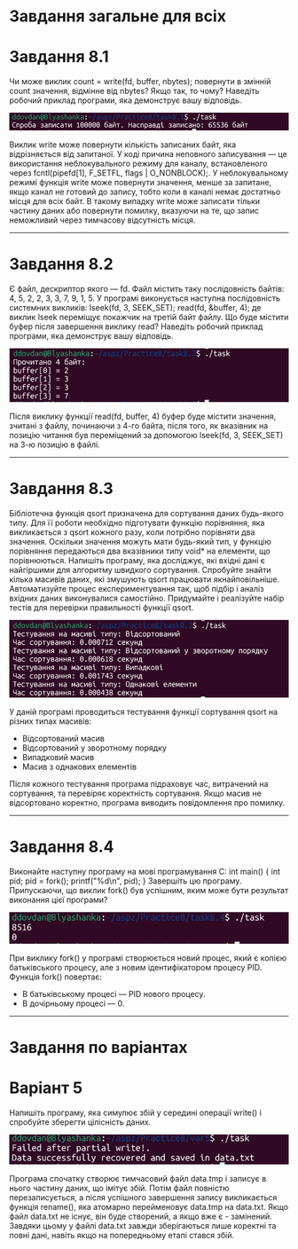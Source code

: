 # Завдання загальне для всіх
# Завдання 8.1

Чи може виклик count = write(fd, buffer, nbytes); повернути в змінній count значення, відмінне від nbytes? Якщо так, то чому? Наведіть робочий приклад програми, яка демонструє вашу відповідь.

![](https://github.com/diebymyhand/aspz/blob/main/Practice8/task8.1/1.png)

Виклик write може повернути кількість записаних байт, яка відрізняється від запитаної. 
У коді причина неповного записування — це використання неблокувального режиму для каналу, встановленого через fcntl(pipefd[1], F_SETFL, flags | O_NONBLOCK);.
У неблокувальному режимі функція write може повернути значення, менше за запитане, якщо канал не готовий до запису, тобто коли в каналі немає достатньо місця для всіх байт. В такому випадку write може записати тільки частину даних або повернути помилку, вказуючи на те, що запис неможливий через тимчасову відсутність місця.

---

# Завдання 8.2

Є файл, дескриптор якого — fd. Файл містить таку послідовність байтів: 4, 5, 2, 2, 3, 3, 7, 9, 1, 5. У програмі виконується наступна послідовність системних викликів:
lseek(fd, 3, SEEK_SET);
read(fd, &buffer, 4);
де виклик lseek переміщує покажчик на третій байт файлу. Що буде містити буфер після завершення виклику read? Наведіть робочий приклад програми, яка демонструє вашу відповідь.

![](https://github.com/diebymyhand/aspz/blob/main/Practice8/task8.2/1.png)

Після виклику функції read(fd, buffer, 4) буфер буде містити значення, зчитані з файлу, починаючи з 4-го байта, після того, як вказівник на позицію читання був переміщений за допомогою lseek(fd, 3, SEEK_SET) на 3-ю позицію в файлі.

---

# Завдання 8.3

Бібліотечна функція qsort призначена для сортування даних будь-якого типу. Для її роботи необхідно підготувати функцію порівняння, яка викликається з qsort кожного разу, коли потрібно порівняти два значення.
Оскільки значення можуть мати будь-який тип, у функцію порівняння передаються два вказівники типу void* на елементи, що порівнюються.
Напишіть програму, яка досліджує, які вхідні дані є найгіршими для алгоритму швидкого сортування. Спробуйте знайти кілька масивів даних, які змушують qsort працювати якнайповільніше. Автоматизуйте процес експериментування так, щоб підбір і аналіз вхідних даних виконувалися самостійно.
Придумайте і реалізуйте набір тестів для перевірки правильності функції qsort.

![](https://github.com/diebymyhand/aspz/blob/main/Practice8/task8.3/1.png)

У даній програмі проводиться тестування функції сортування qsort на різних типах масивів:
- Відсортований масив
- Відсортований у зворотному порядку
- Випадковий масив
- Масив з однакових елементів

Після кожного тестування програма підраховує час, витрачений на сортування, та перевіряє коректність сортування. Якщо масив не відсортовано коректно, програма виводить повідомлення про помилку.

---

# Завдання 8.4

 Виконайте наступну програму на мові програмування С:
int main() {
  int pid;
  pid = fork();
  printf("%d\n", pid);
}
Завершіть цю програму. Припускаючи, що виклик fork() був успішним, яким може бути результат виконання цієї програми?

![](https://github.com/diebymyhand/aspz/blob/main/Practice8/task8.4/1.png)

При виклику fork() у програмі створюється новий процес, який є копією батьківського процесу, але з новим ідентифікатором процесу PID. 
Функція fork() повертає:
- В батьківському процесі — PID нового процесу.
- В дочірньому процесі — 0.

---

# Завдання по варіантах
# Варіант 5

Напишіть програму, яка симулює збій у середині операції write() і спробуйте зберегти цілісність даних.

![](https://github.com/diebymyhand/aspz/blob/main/Practice8/var5/1.png)

Програма спочатку створює тимчасовий файл data.tmp і записує в нього частину даних, що імітує збій. Потім файл повністю перезаписується, а після успішного завершення запису викликається функція rename(), яка атомарно перейменовує data.tmp на data.txt. 
Якщо файл data.txt не існує, він буде створений, а якщо вже є - замінений. Завдяки цьому у файлі data.txt завжди зберігаються лише коректні та повні дані, навіть якщо на попередньому етапі стався збій.

